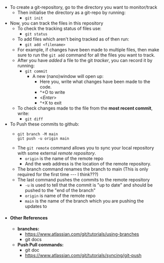 - To create a git-repository, go to the directory you want to monitor/track
	- Then initialise the directory as a git-repo by running: 
		- ```git init```
- Now, you can track the files in this repository
	- To check the tracking status of files use:
		- ```git status```
	- To add files which aren't being tracked as of then run:
		- `git add <filename>`
	- For example, if changes have been made to multiple files, then make sure to run the `git add` command for all the files you want to track.
	- After you have *added* a file to the git *tracker*, you can record it by running:
		- `git commit`
			- A new (nano)window will open up:
				- Here you, write what changes have been made to the code.
				- ^+O to write
				- <*Enter*>
				- ^+X to exit
	- To check changes made to the file from the **most recent commit**, write:
		- `git diff`
- To Push these commits to github:
	- ```git remote add origin https://github.com/adityamarodia/Test1.git
	  git branch -M main
	  git push -u origin main
	- The `git remote` command allows you to sync your local repository with some external *remote repository*. 
		- `origin` is the name of the remote repo
		- And the web address is the location of the remote repository.
	- The branch command renames the branch to main (This is only required for the first time --- I think???)
	- The last command pushes the commits to the remote repository
		- `-u` is used to tell that the commit is "up to date" and should be pushed to the "end of the branch"
		- `origin` is name of the remote repo
		- `main` is the name of the branch which you are pushing the updates to
- ####  Other References 
	- **branches:** 
		- https://www.atlassian.com/git/tutorials/using-branches
		- git docs
	- **Push Pull commands:**
		- git doc
		- https://www.atlassian.com/git/tutorials/syncing/git-push